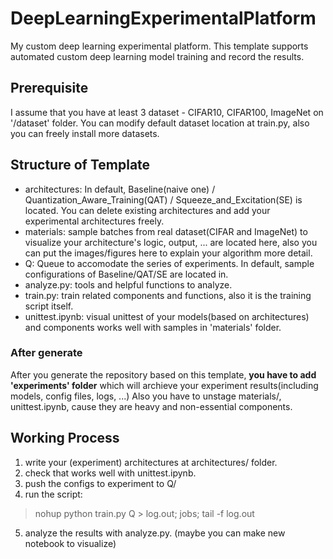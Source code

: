 # DeepLearningExperimentalPlatform
My custom deep learning experimental platform. This template supports automated custom deep learning model training and record the results.

## Prerequisite
I assume that you have at least 3 dataset - CIFAR10, CIFAR100, ImageNet on '/dataset' folder.
You can modify default dataset location at train.py, also you can freely install more datasets.

## Structure of Template
- architectures: In default, Baseline(naive one) / Quantization_Aware_Training(QAT) / Squeeze_and_Excitation(SE) is located. You can delete existing architectures and add your experimental architectures freely.
- materials: sample batches from real dataset(CIFAR and ImageNet) to visualize your architecture's logic, output, ... are located here, also you can put the images/figures here to explain your algorithm more detail.
- Q: Queue to accomodate the series of experiments. In default, sample configurations of Baseline/QAT/SE are located in.
- analyze.py: tools and helpful functions to analyze.
- train.py: train related components and functions, also it is the training script itself.
- unittest.ipynb: visual unittest of your models(based on architectures) and components works well with samples in 'materials' folder.

### After generate
After you generate the repository based on this template, **you have to add 'experiments' folder** which will archieve your experiment results(including models, config files, logs, ...)
Also you have to unstage materials/, unittest.ipynb, cause they are heavy and non-essential components.

## Working Process
1. write your (experiment) architectures at architectures/ folder.
2. check that works well with unittest.ipynb.
3. push the configs to experiment to Q/
4. run the script: 
> nohup python train.py Q > log.out; jobs; tail -f log.out
5. analyze the results with analyze.py. (maybe you can make new notebook to visualize)
